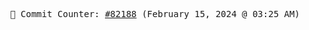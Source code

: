 <p align="center">
    <samp>
        📮 Commit Counter: <a href="https://github.com/Javascript-void0/Javascript-void0/commits/main">#82188</a> (February 15, 2024 @ 03:25 AM)
    </samp>
</p>